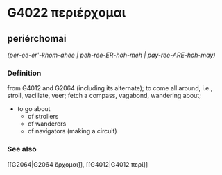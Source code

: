 # G4022 περιέρχομαι

## periérchomai

_(per-ee-er'-khom-ahee | peh-ree-ER-hoh-meh | pay-ree-ARE-hoh-may)_

### Definition

from G4012 and G2064 (including its alternate); to come all around, i.e., stroll, vacillate, veer; fetch a compass, vagabond, wandering about; 

- to go about
  - of strollers
  - of wanderers
  - of navigators (making a circuit)

### See also

[[G2064|G2064 ἔρχομαι]], [[G4012|G4012 περί]]

